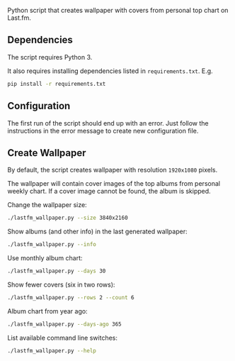 Python script that creates wallpaper with covers from personal top chart on
Last.fm.

## Dependencies

The script requires Python 3.

It also requires installing dependencies listed in `requirements.txt`. E.g.

```bash
pip install -r requirements.txt
```

## Configuration

The first run of the script should end up with an error. Just follow the
instructions in the error message to create new configuration file.

## Create Wallpaper

By default, the script creates wallpaper with resolution `1920x1080` pixels.

The wallpaper will contain cover images of the top albums from personal weekly
chart. If a cover image cannot be found, the album is skipped.

Change the wallpaper size:

```bash
./lastfm_wallpaper.py --size 3840x2160
```

Show albums (and other info) in the last generated wallpaper:

```bash
./lastfm_wallpaper.py --info
```

Use monthly album chart:

```bash
./lastfm_wallpaper.py --days 30
```

Show fewer covers (six in two rows):

```bash
./lastfm_wallpaper.py --rows 2 --count 6
```

Album chart from year ago:

```bash
./lastfm_wallpaper.py --days-ago 365
```

List available command line switches:

```bash
./lastfm_wallpaper.py --help
```
